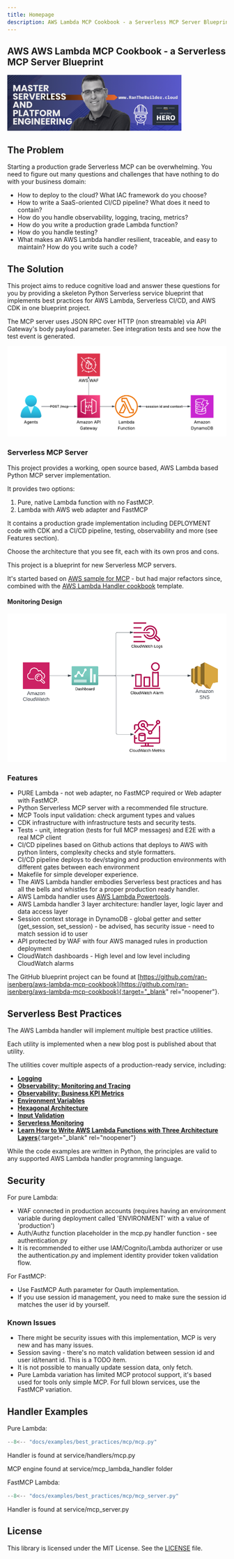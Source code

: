 ```yaml
---
title: Homepage
description: AWS Lambda MCP Cookbook - a Serverless MCP Server Blueprint
---
```

## **AWS AWS Lambda MCP Cookbook - a Serverless MCP Server Blueprint**

[<img alt="alt_text" src="./media/banner.png" width="400" />](https://www.ranthebuilder.cloud/)

## **The Problem**

Starting a production grade Serverless MCP can be overwhelming. You need to figure out many questions and challenges that have nothing to do with your business domain:

* How to deploy to the cloud? What IAC framework do you choose?
* How to write a SaaS-oriented CI/CD pipeline? What does it need to contain?
* How do you handle observability, logging, tracing, metrics?
* How do you write a production grade Lambda function?
* How do you handle testing?
* What makes an AWS Lambda handler resilient, traceable, and easy to maintain? How do you write such a code?

## **The Solution**

This project aims to reduce cognitive load and answer these questions for you by providing a skeleton Python Serverless service blueprint that implements best practices for AWS Lambda, Serverless CI/CD, and AWS CDK in one blueprint project.

The MCP server uses JSON RPC over HTTP (non streamable) via API Gateway's body payload parameter. See integration tests and see how the test event is generated.

![design](https://github.com/ran-isenberg/aws-lambda-mcp-cookbook/blob/main/docs/media/design.png?raw=true)

### Serverless MCP Server

This project provides a working, open source based, AWS Lambda based Python MCP server implementation.

It provides two options:
1. Pure, native Lambda function with no FastMCP.
2. Lambda with AWS web adapter and FastMCP

It contains a production grade implementation including DEPLOYMENT code with CDK and a CI/CD pipeline, testing, observability and more (see Features section).

Choose the architecture that you see fit, each with its own pros and cons.

This project is a blueprint for new Serverless MCP servers.

It's started based on [AWS sample for MCP](https://github.com/awslabs/mcp/tree/main/src/mcp-lambda-handler) - but had major refactors since, combined with the [AWS Lambda Handler cookbook](https://ran-isenberg.github.io/aws-lambda-handler-cookbook/) template.

#### **Monitoring Design**

<img alt="monitoring" src="./media/monitoring_design.png" />

### **Features**

* PURE Lambda - not web adapter, no FastMCP required or Web adapter with FastMCP.
* Python Serverless MCP server with a recommended file structure.
* MCP Tools input validation: check argument types and values
* CDK infrastructure with infrastructure tests and security tests.
* Tests - unit, integration (tests for full MCP messages) and E2E with a real MCP client
* CI/CD pipelines based on Github actions that deploys to AWS with python linters, complexity checks and style formatters.
* CI/CD pipeline deploys to dev/staging and production environments with different gates between each environment
* Makefile for simple developer experience.
* The AWS Lambda handler embodies Serverless best practices and has all the bells and whistles for a proper production ready handler.
* AWS Lambda handler uses [AWS Lambda Powertools](https://docs.powertools.aws.dev/lambda-python/).
* AWS Lambda handler 3 layer architecture: handler layer, logic layer and data access layer
* Session context storage in DynamoDB - global getter and setter (get_session, set_session) - be advised, has security issue - need to match session id to user
* API protected by WAF with four AWS managed rules in production deployment
* CloudWatch dashboards - High level and low level including CloudWatch alarms

The GitHub blueprint project can be found at [https://github.com/ran-isenberg/aws-lambda-mcp-cookbook](https://github.com/ran-isenberg/aws-lambda-mcp-cookbook){:target="_blank" rel="noopener"}.

## **Serverless Best Practices**

The AWS Lambda handler will implement multiple best practice utilities.

Each utility is implemented when a new blog post is published about that utility.

The utilities cover multiple aspects of a production-ready service, including:

* [**Logging**](best_practices/logger.md)
* [**Observability: Monitoring and Tracing**](best_practices/tracer.md)
* [**Observability: Business KPI Metrics**](best_practices/metrics.md)
* [**Environment Variables**](best_practices/environment_variables.md)
* [**Hexagonal Architecture**](https://www.ranthebuilder.cloud/post/learn-how-to-write-aws-lambda-functions-with-architecture-layers)
* [**Input Validation**](best_practices/input_validation.md)
* [**Serverless Monitoring**](https://www.ranthebuilder.cloud/post/how-to-effortlessly-monitor-serverless-applications-with-cloudwatch-part-one)
* [**Learn How to Write AWS Lambda Functions with Three Architecture Layers**](https://www.ranthebuilder.cloud/post/learn-how-to-write-aws-lambda-functions-with-architecture-layers){:target="_blank" rel="noopener"}

While the code examples are written in Python, the principles are valid to any supported AWS Lambda handler programming language.

## Security

For pure Lambda:

* WAF connected in production accounts (requires having an environment variable during deployment called 'ENVIRONMENT' with a value of 'production')
* Auth/Authz function placeholder in the mcp.py handler function - see authentication.py
* It is recommended to either use IAM/Cognito/Lambda authorizer or use the authentication.py and implement identity provider token validation flow.


For FastMCP:
* Use FastMCP Auth parameter for Oauth implementation.
* If you use session id management, you need to make sure the session id matches the user id by yourself.


### Known Issues

* There might be security issues with this implementation, MCP is very new and has many issues.
* Session saving - there's no match validation between session id and user id/tenant id. This is a TODO item.
* It is not possible to manually update session data, only fetch.
* Pure Lambda variation has limited MCP protocol support, it's based used for tools only simple MCP. For full blown services, use the FastMCP variation.

## Handler Examples

Pure Lambda:

```python hl_lines="8 13 38" title="service/handlers/mcp.py"
--8<-- "docs/examples/best_practices/mcp/mcp.py"
```

Handler is found at service/handlers/mcp.py

MCP engine found at service/mcp_lambda_handler folder


FastMCP Lambda:

```python hl_lines="8 13 38" title="service/mcp_server.py"
--8<-- "docs/examples/best_practices/mcp/mcp_server.py"
```

Handler is found at service/mcp_server.py




## **License**

This library is licensed under the MIT License. See the [LICENSE](https://github.com/ran-isenberg/aws-lambda-mcp-cookbook/blob/main/LICENSE) file.
